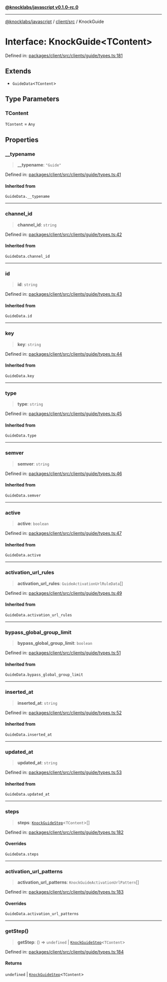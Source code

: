 [**@knocklabs/javascript v0.1.0-rc.0**](../../../README.md)

***

[@knocklabs/javascript](../../../modules.md) / [client/src](../README.md) / KnockGuide

# Interface: KnockGuide\<TContent\>

Defined in: [packages/client/src/clients/guide/types.ts:181](https://github.com/knocklabs/javascript/blob/main/packages/client/src/clients/guide/types.ts#L181)

## Extends

- `GuideData`\<`TContent`\>

## Type Parameters

### TContent

`TContent` = `Any`

## Properties

### \_\_typename

> **\_\_typename**: `"Guide"`

Defined in: [packages/client/src/clients/guide/types.ts:41](https://github.com/knocklabs/javascript/blob/main/packages/client/src/clients/guide/types.ts#L41)

#### Inherited from

`GuideData.__typename`

***

### channel\_id

> **channel\_id**: `string`

Defined in: [packages/client/src/clients/guide/types.ts:42](https://github.com/knocklabs/javascript/blob/main/packages/client/src/clients/guide/types.ts#L42)

#### Inherited from

`GuideData.channel_id`

***

### id

> **id**: `string`

Defined in: [packages/client/src/clients/guide/types.ts:43](https://github.com/knocklabs/javascript/blob/main/packages/client/src/clients/guide/types.ts#L43)

#### Inherited from

`GuideData.id`

***

### key

> **key**: `string`

Defined in: [packages/client/src/clients/guide/types.ts:44](https://github.com/knocklabs/javascript/blob/main/packages/client/src/clients/guide/types.ts#L44)

#### Inherited from

`GuideData.key`

***

### type

> **type**: `string`

Defined in: [packages/client/src/clients/guide/types.ts:45](https://github.com/knocklabs/javascript/blob/main/packages/client/src/clients/guide/types.ts#L45)

#### Inherited from

`GuideData.type`

***

### semver

> **semver**: `string`

Defined in: [packages/client/src/clients/guide/types.ts:46](https://github.com/knocklabs/javascript/blob/main/packages/client/src/clients/guide/types.ts#L46)

#### Inherited from

`GuideData.semver`

***

### active

> **active**: `boolean`

Defined in: [packages/client/src/clients/guide/types.ts:47](https://github.com/knocklabs/javascript/blob/main/packages/client/src/clients/guide/types.ts#L47)

#### Inherited from

`GuideData.active`

***

### activation\_url\_rules

> **activation\_url\_rules**: `GuideActivationUrlRuleData`[]

Defined in: [packages/client/src/clients/guide/types.ts:49](https://github.com/knocklabs/javascript/blob/main/packages/client/src/clients/guide/types.ts#L49)

#### Inherited from

`GuideData.activation_url_rules`

***

### bypass\_global\_group\_limit

> **bypass\_global\_group\_limit**: `boolean`

Defined in: [packages/client/src/clients/guide/types.ts:51](https://github.com/knocklabs/javascript/blob/main/packages/client/src/clients/guide/types.ts#L51)

#### Inherited from

`GuideData.bypass_global_group_limit`

***

### inserted\_at

> **inserted\_at**: `string`

Defined in: [packages/client/src/clients/guide/types.ts:52](https://github.com/knocklabs/javascript/blob/main/packages/client/src/clients/guide/types.ts#L52)

#### Inherited from

`GuideData.inserted_at`

***

### updated\_at

> **updated\_at**: `string`

Defined in: [packages/client/src/clients/guide/types.ts:53](https://github.com/knocklabs/javascript/blob/main/packages/client/src/clients/guide/types.ts#L53)

#### Inherited from

`GuideData.updated_at`

***

### steps

> **steps**: [`KnockGuideStep`](KnockGuideStep.md)\<`TContent`\>[]

Defined in: [packages/client/src/clients/guide/types.ts:182](https://github.com/knocklabs/javascript/blob/main/packages/client/src/clients/guide/types.ts#L182)

#### Overrides

`GuideData.steps`

***

### activation\_url\_patterns

> **activation\_url\_patterns**: `KnockGuideActivationUrlPattern`[]

Defined in: [packages/client/src/clients/guide/types.ts:183](https://github.com/knocklabs/javascript/blob/main/packages/client/src/clients/guide/types.ts#L183)

#### Overrides

`GuideData.activation_url_patterns`

***

### getStep()

> **getStep**: () => `undefined` \| [`KnockGuideStep`](KnockGuideStep.md)\<`TContent`\>

Defined in: [packages/client/src/clients/guide/types.ts:184](https://github.com/knocklabs/javascript/blob/main/packages/client/src/clients/guide/types.ts#L184)

#### Returns

`undefined` \| [`KnockGuideStep`](KnockGuideStep.md)\<`TContent`\>
